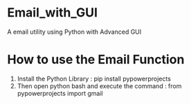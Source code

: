 # Email_with_GUI
A email utility using Python with Advanced GUI 
# How to use the Email Function
1. Install the Python Library : pip install pypowerprojects
2. Then open python bash and execute the command : from pypowerprojects import gmail
